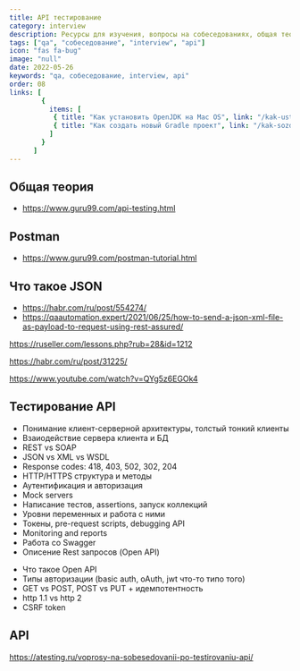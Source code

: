 ```yaml
---
title: API тестирование
category: interview
description: Ресурсы для изучения, вопросы на собеседованиях, общая теория
tags: ["qa", "собеседование", "interview", "api"]
icon: "fas fa-bug"
image: "null"
date: 2022-05-26
keywords: "qa, собеседование, interview, api"
order: 08
links: [
        {
          items: [
           { title: "Как установить OpenJDK на Mac OS", link: "/kak-ustanovit-open-jdk-na-mac-os/" },
           { title: "Как создать новый Gradle проект", link: "/kak-sozdat-novyj-gradle-proekt/" },
          ]
        }
      ]
---
```


## Общая теория

- https://www.guru99.com/api-testing.html

## Postman

- https://www.guru99.com/postman-tutorial.html

## Что такое JSON

- https://habr.com/ru/post/554274/
- https://qaautomation.expert/2021/06/25/how-to-send-a-json-xml-file-as-payload-to-request-using-rest-assured/

https://ruseller.com/lessons.php?rub=28&id=1212

https://habr.com/ru/post/31225/

https://www.youtube.com/watch?v=QYg5z6EGOk4


## Тестирование API

- Понимание клиент-серверной архитектуры, толстый тонкий клиенты
- Взаиодействие сервера клиента и БД
- REST vs SOAP
- JSON vs XML vs WSDL
- Response codes: 418, 403, 502, 302, 204
- HTTP/HTTPS структура и методы
- Аутентификация и авторизация
- Mock servers
- Написание тестов, assertions, запуск коллекций
- Уровни переменных и работа с ними
- Токены, pre-request scripts, debugging API
- Monitoring and reports
- Работа со Swagger
- Описение Rest запросов (Open API)
* Что такое Open API
* Типы авторизации (basic auth, oAuth, jwt что-то типо того)
* GET vs POST, POST vs PUT + идемпотентность
* http 1.1 vs http 2
* CSRF token



## API
https://atesting.ru/voprosy-na-sobesedovanii-po-testirovaniu-api/